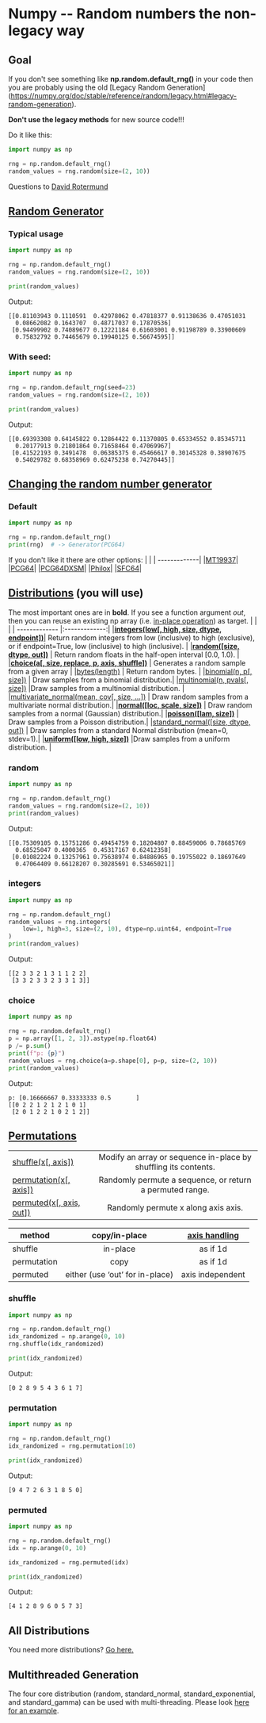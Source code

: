 # Numpy -- Random numbers the non-legacy way
## Goal
If you don't see something like **np.random.default_rng()** in your code then you are probably using the old [Legacy Random Generation] (https://numpy.org/doc/stable/reference/random/legacy.html#legacy-random-generation).

**Don't use the legacy methods** for new source code!!!

Do it like this:
```python
import numpy as np

rng = np.random.default_rng()
random_values = rng.random(size=(2, 10))
```
Questions to [David Rotermund](mailto:davrot@uni-bremen.de)

## [Random Generator](https://numpy.org/doc/stable/reference/random/generator.html#random-generator)

### Typical usage
```python
import numpy as np

rng = np.random.default_rng()
random_values = rng.random(size=(2, 10))

print(random_values)
```
Output:
```
[[0.81103943 0.1110591  0.42978062 0.47818377 0.91138636 0.47051031
  0.08662082 0.1643707  0.48717037 0.17870536]
 [0.94499902 0.74089677 0.12221184 0.61603001 0.91198789 0.33900609
  0.75832792 0.74465679 0.19940125 0.56674595]]
```
### With seed:
```python
import numpy as np

rng = np.random.default_rng(seed=23)
random_values = rng.random(size=(2, 10))

print(random_values)
```
Output:
```
[[0.69393308 0.64145822 0.12864422 0.11370805 0.65334552 0.85345711
  0.20177913 0.21801864 0.71658464 0.47069967]
 [0.41522193 0.3491478  0.06385375 0.45466617 0.30145328 0.38907675
  0.54029782 0.68358969 0.62475238 0.74270445]]
```

## [Changing the random number generator](https://numpy.org/doc/stable/reference/random/bit_generators/index.html)
### Default
```python
import numpy as np

rng = np.random.default_rng()
print(rng)  # -> Generator(PCG64)
```
If you don't like it there are other options:
| | 
| -------------|
|[MT19937](https://numpy.org/doc/stable/reference/random/bit_generators/mt19937.html)|
|[PCG64](https://numpy.org/doc/stable/reference/random/bit_generators/pcg64.html)|
|[PCG64DXSM](https://numpy.org/doc/stable/reference/random/bit_generators/pcg64dxsm.html)|
|[Philox](https://numpy.org/doc/stable/reference/random/bit_generators/philox.html)|
|[SFC64](https://numpy.org/doc/stable/reference/random/bit_generators/sfc64.html)|

## [Distributions](https://numpy.org/doc/stable/reference/random/generator.html#distributions) (you will use)
The most important ones are in **bold**. If you see a function argument *out*, then you can reuse an existing np array (i.e. [in-place operation](https://numpy.org/doc/stable/reference/random/generator.html#in-place-vs-copy)) as target.
| | |
| ------------- |:-------------:|
|**[integers(low[, high, size, dtype, endpoint])](https://numpy.org/doc/stable/reference/random/generated/numpy.random.Generator.integers.html#numpy.random.Generator.integers)**| Return random integers from low (inclusive) to high (exclusive), or if endpoint=True, low (inclusive) to high (inclusive). |
|**[random([size, dtype, out])](https://numpy.org/doc/stable/reference/random/generated/numpy.random.Generator.random.html#numpy.random.Generator.random)** | Return random floats in the half-open interval [0.0, 1.0). |
|**[choice(a[, size, replace, p, axis, shuffle])](https://numpy.org/doc/stable/reference/random/generated/numpy.random.Generator.choice.html#numpy.random.Generator.choice)** | Generates a random sample from a given array |
|[bytes(length)](https://numpy.org/doc/stable/reference/random/generated/numpy.random.Generator.bytes.html#numpy.random.Generator.bytes) | Return random bytes. |
|[binomial(n, p[, size])](https://numpy.org/doc/stable/reference/random/generated/numpy.random.Generator.binomial.html#numpy.random.Generator.binomial) | Draw samples from a binomial distribution.|
|[multinomial(n, pvals[, size])](https://numpy.org/doc/stable/reference/random/generated/numpy.random.Generator.multinomial.html#numpy.random.Generator.multinomial) |Draw samples from a multinomial distribution. |
|[multivariate_normal(mean, cov[, size, ...])](https://numpy.org/doc/stable/reference/random/generated/numpy.random.Generator.multivariate_normal.html#numpy.random.Generator.multivariate_normal) | Draw random samples from a multivariate normal distribution.|
|**[normal([loc, scale, size])](https://numpy.org/doc/stable/reference/random/generated/numpy.random.Generator.normal.html#numpy.random.Generator.normal)** | Draw random samples from a normal (Gaussian) distribution.|
|**[poisson([lam, size])](https://numpy.org/doc/stable/reference/random/generated/numpy.random.Generator.poisson.html#numpy.random.Generator.poisson)** | Draw samples from a Poisson distribution.|
|[standard_normal([size, dtype, out])](https://numpy.org/doc/stable/reference/random/generated/numpy.random.Generator.standard_normal.html#numpy.random.Generator.standard_normal) | Draw samples from a standard Normal distribution (mean=0, stdev=1).|
|**[uniform([low, high, size])](https://numpy.org/doc/stable/reference/random/generated/numpy.random.Generator.uniform.html#numpy.random.Generator.uniform)** |Draw samples from a uniform distribution. |

### random
```python
import numpy as np

rng = np.random.default_rng()
random_values = rng.random(size=(2, 10))
print(random_values)
```
Output:
```
[[0.75309105 0.15751286 0.49454759 0.18204807 0.88459006 0.78685769
  0.68525047 0.4000365  0.45317167 0.62412358]
 [0.01082224 0.13257961 0.75638974 0.84886965 0.19755022 0.18697649
  0.47064409 0.66128207 0.30285691 0.53465021]]
```
### integers
```python
import numpy as np

rng = np.random.default_rng()
random_values = rng.integers(
    low=1, high=3, size=(2, 10), dtype=np.uint64, endpoint=True
)
print(random_values)
```
Output:
```
[[2 3 3 2 1 3 1 1 2 2]
 [3 3 2 3 3 2 3 3 1 3]]
```

### choice
```python
import numpy as np

rng = np.random.default_rng()
p = np.array([1, 2, 3]).astype(np.float64)
p /= p.sum()
print(f"p: {p}")
random_values = rng.choice(a=p.shape[0], p=p, size=(2, 10))
print(random_values)
```
Output:
```
p: [0.16666667 0.33333333 0.5       ]
[[0 2 2 1 2 1 2 1 0 1]
 [2 0 1 2 2 1 0 2 1 2]]
```

## [Permutations](https://numpy.org/doc/stable/reference/random/generator.html#permutations)
| | |
| ------------- |:-------------:|
|[shuffle(x[, axis])](https://numpy.org/doc/stable/reference/random/generated/numpy.random.Generator.shuffle.html#numpy.random.Generator.shuffle)|Modify an array or sequence in-place by shuffling its contents.|
|[permutation(x[, axis])](https://numpy.org/doc/stable/reference/random/generated/numpy.random.Generator.permutation.html#numpy.random.Generator.permutation)|Randomly permute a sequence, or return a permuted range.|
|[permuted(x[, axis, out])](https://numpy.org/doc/stable/reference/random/generated/numpy.random.Generator.permuted.html#numpy.random.Generator.permuted)|Randomly permute x along axis axis.|

|method |copy/in-place | [	axis handling](https://numpy.org/doc/stable/reference/random/generator.html#handling-the-axis-parameter) | 
| ------------- |:-------------:|:-------------:|
|shuffle|in-place|as if 1d|
|permutation|copy|as if 1d|
|permuted|either (use ‘out’ for in-place)|axis independent|

### shuffle
```python
import numpy as np

rng = np.random.default_rng()
idx_randomized = np.arange(0, 10)
rng.shuffle(idx_randomized)

print(idx_randomized)
```
Output:
```
[0 2 8 9 5 4 3 6 1 7]
```

### permutation
```python
import numpy as np

rng = np.random.default_rng()
idx_randomized = rng.permutation(10)

print(idx_randomized)
```
Output:
```
[9 4 7 2 6 3 1 8 5 0]
```

### permuted
```python
import numpy as np

rng = np.random.default_rng()
idx = np.arange(0, 10)

idx_randomized = rng.permuted(idx)

print(idx_randomized)
```
Output:
```
[4 1 2 8 9 6 0 5 7 3]
```
## All Distributions

You need more distributions? [Go here.](https://numpy.org/doc/stable/reference/random/generator.html#distributions)

## Multithreaded Generation

The four core distribution (random, standard_normal, standard_exponential, and standard_gamma) can be used with multi-threading. Please look [here for an example](https://numpy.org/doc/stable/reference/random/multithreading.html#multithreaded-generation). 


